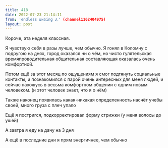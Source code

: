 ```yaml
---
title: 418
date: 2022-07-23 21:14:11
from: 'endless шизing ⍼' (channel1162404975)
layout: post
---
```


Короче, эта неделя классная.

Я чувствую себя в разы лучше, чем обычно. 
Я гонял в Коломну с подругою на днях, город оказался ни о чём, но чисто гулятельская времяпроводительная общительная составляющая оказалась очень комфортной.

Потом ещё за этот месяц по ощущениям я смог подтянуть социальные контакты, и познакомился с парой очень интересных для меня людей, и сейчас нахожусь в весьма комфортном общении с одним новым человеком. (и этот человек знает, что я о нём)

Также наконец появилась какая-никакая определенность насчёт учебы своей, много груза с плеч упало

Ещё я постригся, подкорректировал форму стрижки (у меня волосы до ушей)

А завтра я еду на дачу на 3 дня

А ещё в последние дни я прям энергичнее, чем обычно
